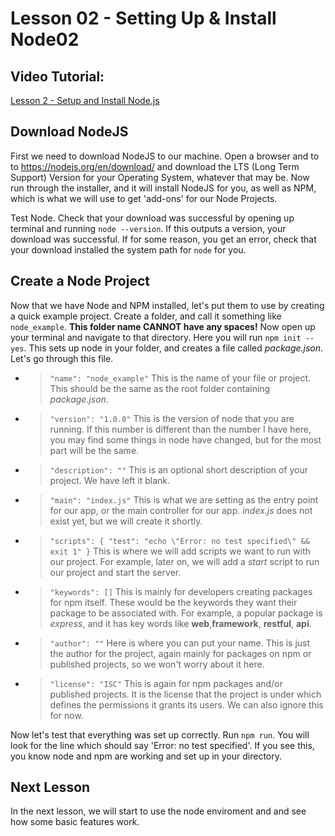 # Lesson 02 - Setting Up & Install Node02

## Video Tutorial: 
[Lesson 2 - Setup and Install Node.js](https://youtu.be/VxrLRYUWpBM)

## Download NodeJS

First we need to download NodeJS to our machine. Open a browser and to to https://nodejs.org/en/download/ and download the LTS (Long Term Support) Version for your Operating System, whatever that may be. Now run through the installer, and it will install NodeJS for you, as well as NPM, which is what we will use to get 'add-ons' for our Node Projects.

Test Node. Check that your download was successful by opening up terminal and running `node --version`.  If this outputs a version, your download was successful. If for some reason, you get an error, check that your download installed the system path for `node` for you.

## Create a Node Project

Now that we have Node and NPM installed, let's put them to use by creating a quick example project. Create a folder, and call it something like `node_example`. **This folder name CANNOT have any spaces!** Now open up your terminal and navigate to that directory.  Here you will run `npm init --yes`. This sets up node in your folder, and creates a file called *package.json*. Let's go through this file.

* > `"name": "node_example"` This is the name of your file or project. This should be the same as the root folder containing _package.json_.
* > `"version": "1.0.0"` This is the version of node that you are running. If this number is different than the number I have here, you may find some things in node have changed, but for the most part will be the same.
* > `"description": ""` This is an optional short description of your project. We have left it blank.
* > `"main": "index.js"` This is what we are setting as the entry point for our app, or the main controller for our app. _index.js_ does not exist yet, but we will create it shortly.
* > `"scripts": { "test": "echo \"Error: no test specified\" && exit 1" }` This is where we will add scripts we want to run with our project. For example, later on, we will add a _start_ script to run our project and start the server.
* > `"keywords": []` This is mainly for developers creating packages for npm itself. These would be the keywords they want their package to be associated with. For example, a popular package is _express_, and it has key words like **web**,**framework**, **restful**, **api**.
* > `"author": ""` Here is where you can put your name. This is just the author for the project, again mainly for packages on npm or published projects, so we won't worry about it here.
* > `"license": "ISC"` This is again for npm packages and/or published projects. It is the license that the project is under which defines the permissions it grants its users. We can also ignore this for now.

Now let's test that everything was set up correctly. Run `npm run`. You will look for the line which should say 'Error: no test specified'. If you see this, you know node and npm are working and set up in your directory.

## Next Lesson

In the next lesson, we will start to use the node enviroment and and see how some basic features work.
